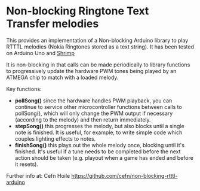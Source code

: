 # Non-blocking Ringtone Text Transfer melodies

This provides an implementation of a Non-blocking Arduino library to play RTTTL melodies  (Nokia Ringtones stored as a text string). It has been tested on Arduino Uno and [Shrimp](http://shrimping.it/blog/shrimp)

It is non-blocking in that calls can be made periodically to library functions to progressively update the hardware PWM tones being played by an ATMEGA chip to match with a loaded melody. 

Key functions:

* **pollSong()** since the hardware handles PWM playback, you can continue to service other microcontroller functions between calls to pollSong(), which will only change the PWM output if necessary (according to the melody) and then return immediately.
* **stepSong()** this progresses the melody, but also blocks until a single note is finished. It is useful, for example, to write simple code which couples lighting effects to notes.
* **finishSong()** this plays out the whole melody once, blocking until it's finished. It's useful if a tune needs to be completed before the next action should be taken (e.g. playout when a game has ended and before it resets).


Further info at: Cefn Hoile https://github.com/cefn/non-blocking-rtttl-arduino